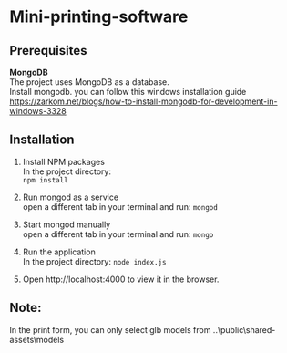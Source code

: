# Mini-printing-software
## Prerequisites
**MongoDB**  
The project uses MongoDB as a database.  
Install mongodb. you can follow this windows installation guide  https://zarkom.net/blogs/how-to-install-mongodb-for-development-in-windows-3328

## Installation
1. Install NPM packages  
In the project directory:  	
`npm install`

2. Run mongod as a service  
open a different tab in your terminal and run:
`mongod`

3. Start mongod manually  
open a different tab in your terminal and run:
`mongo`

4. Run the application  
In the project directory:
`node index.js`

5. Open http://localhost:4000 to view it in the browser.

## Note:
In the print form, you can only select glb models from ..\public\shared-assets\models
